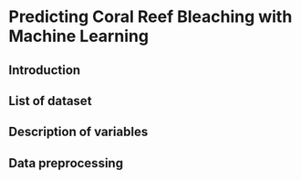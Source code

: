 # Predicting Coral Reef Bleaching with Machine Learning

## Introduction

## List of dataset

## Description of variables

## Data preprocessing
